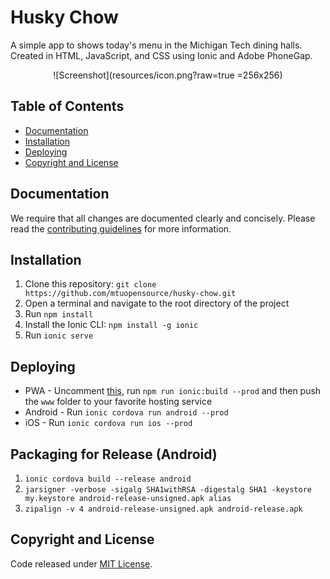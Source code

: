 # Husky Chow
A simple app to shows today's menu in the Michigan Tech dining halls. Created in HTML, JavaScript, and CSS using Ionic and Adobe PhoneGap.

<div style="text-align:center" markdown="1">
![Screenshot](resources/icon.png?raw=true =256x256)
</div>

## Table of Contents
 - [Documentation](#documentation)
 - [Installation](#installation)
 - [Deploying](#deploying)
 - [Copyright and License](#copyright-and-license)

## Documentation
 We require that all changes are documented clearly and concisely. Please read the [contributing guidelines](https://github.com/mtuopensource/husky-chow/blob/master/CONTRIBUTING.md) for more information.

## Installation
1.  Clone this repository: `git clone https://github.com/mtuopensource/husky-chow.git`
2.  Open a terminal and navigate to the root directory of the project
3.  Run `npm install`
4.  Install the Ionic CLI: `npm install -g ionic`
5.  Run `ionic serve`

## Deploying
* PWA - Uncomment [this](https://github.com/mtuopensource/Husky-Chow/blob/master/src/index.html#L17), run `npm run ionic:build --prod` and then push the `www` folder to your favorite hosting service
* Android - Run `ionic cordova run android --prod`
* iOS - Run `ionic cordova run ios --prod`

## Packaging for Release (Android)
1.  `ionic cordova build --release android`
2.  `jarsigner -verbose -sigalg SHA1withRSA -digestalg SHA1 -keystore my.keystore android-release-unsigned.apk alias`
3.  `zipalign -v 4 android-release-unsigned.apk android-release.apk`

## Copyright and License
Code released under [MIT License](LICENSE).
